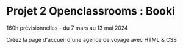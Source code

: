 # Projet 2 Openclassrooms : Booki

160h prévisionnelles - du 7 mars au 13 mai 2024

Créez la page d'accueil d'une agence de voyage avec HTML & CSS